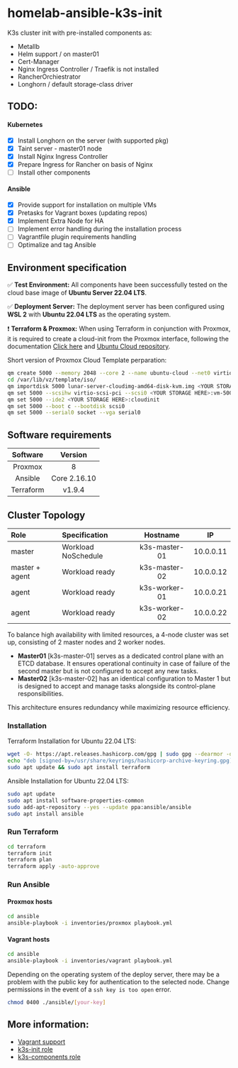 # homelab-ansible-k3s-init

K3s cluster init with pre-installed components as:
 - Metallb
 - Helm support / on master01
 - Cert-Manager
 - Nginx Ingress Controller / Traefik is not installed
 - RancherOrchiestrator
 - Longhorn / default storage-class driver

## TODO:
#### Kubernetes
- [X] Install Longhorn on the server (with supported pkg)
- [X] Taint server - master01 node
- [X] Install Nginx Ingress Controller
- [X] Prepare Ingress for Rancher on basis of Nginx
- [ ] Install other components 
#### Ansible
- [X] Provide support for installation on multiple VMs
- [X] Pretasks for Vagrant boxes (updating repos)
- [X] Implement Extra Node for HA
- [ ] Implement error handling during the installation process
- [ ] Vagrantfile plugin requirements handling
- [ ] Optimalize and tag Ansible

## Environment specification

✅ **Test Environment:** All components have been successfully tested on the cloud base image of **Ubuntu Server 22.04 LTS**.

✅ **Deployment Server:** The deployment server has been configured using **WSL 2** with **Ubuntu 22.04 LTS** as the operating system.

❗ **Terraform & Proxmox:** When using Terraform in conjunction with Proxmox, it is required to create a cloud-init from the Proxmox interface, following the documentation [Click here](https://pve.proxmox.com/wiki/Cloud-Init_Support) and [Ubuntu Cloud repository](https://cloud-images.ubuntu.com/jammy/current/).

Short version of Proxmox Cloud Template perparation:
 ```bash
qm create 5000 --memory 2048 --core 2 --name ubuntu-cloud --net0 virtio,bridge=vmbr0
cd /var/lib/vz/template/iso/
qm importdisk 5000 lunar-server-cloudimg-amd64-disk-kvm.img <YOUR STORAGE HERE>
qm set 5000 --scsihw virtio-scsi-pci --scsi0 <YOUR STORAGE HERE>:vm-5000-disk-0
qm set 5000 --ide2 <YOUR STORAGE HERE>:cloudinit
qm set 5000 --boot c --bootdisk scsi0
qm set 5000 --serial0 socket --vga serial0
```

## Software requirements

| Software   | Version    |
|:----------:|:----------:|
| Proxmox    |     8      |
| Ansible    |     Core 2.16.10       |
| Terraform  |     v1.9.4       |

## Cluster Topology
| Role       | Specification    | Hostname        |IP               |
|:----------|:----------------|:---------------:|:---------------:|
| master     | Workload NoSchedule  | k3s-master-01 |     10.0.0.11   |
| master + agent     | Workload ready   | k3s-master-02 |     10.0.0.12   |
| agent      | Workload ready   | k3s-worker-01 |     10.0.0.21   |
| agent      | Workload ready   | k3s-worker-02 |     10.0.0.22   |

To balance high availability with limited resources, a 4-node cluster was set up, consisting of 2 master nodes and 2 worker nodes.

- **Master01** [k3s-master-01] serves as a dedicated control plane with an ETCD database. It ensures operational continuity in case of failure of the second master but is not configured to accept any new tasks.
- **Master02** [k3s-master-02] has an identical configuration to Master 1 but is designed to accept and manage tasks alongside its control-plane responsibilities.

This architecture ensures redundancy while maximizing resource efficiency.

### Installation
Terraform Installation for Ubuntu 22.04 LTS:
```bash
wget -O- https://apt.releases.hashicorp.com/gpg | sudo gpg --dearmor -o /usr/share/keyrings/hashicorp-archive-keyring.gpg
echo "deb [signed-by=/usr/share/keyrings/hashicorp-archive-keyring.gpg] https://apt.releases.hashicorp.com $(lsb_release -cs) main" | sudo tee /etc/apt/sources.list.d/hashicorp.list
sudo apt update && sudo apt install terraform
```
Ansible Installation for Ubuntu 22.04 LTS:
```bash
sudo apt update
sudo apt install software-properties-common
sudo add-apt-repository --yes --update ppa:ansible/ansible
sudo apt install ansible
```

### Run Terraform
```bash
cd terraform
terraform init
terraform plan
terraform apply -auto-approve
```

### Run Ansible
#### Proxmox hosts
```bash
cd ansible
ansible-playbook -i inventories/proxmox playbook.yml
```

#### Vagrant hosts
```bash
cd ansible
ansible-playbook -i inventories/vagrant playbook.yml
```

Depending on the operating system of the deploy server, there may be a problem with the public key for authentication to the selected node. Change permissions in the event of a `ssh key is too open` error.
```bash
chmod 0400 ./ansible/[your-key]
```

## More information:
- [Vagrant support](./vagrant/README.md)
- [k3s-init role](./ansible/roles/k3s-init/README.md)
- [k3s-components role](./ansible/roles/k3s-components/README.md)
